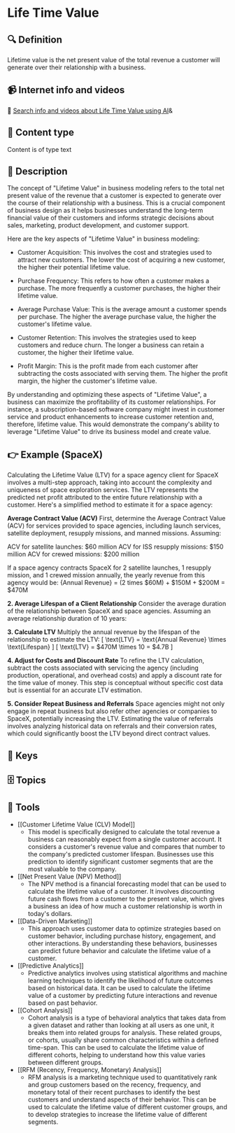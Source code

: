 
# Life Time Value


## 🔍 Definition
Lifetime value is the net present value of the total revenue a customer will generate over their relationship with a business.


## 📹 Internet info and videos
🤖 [Search info and videos about Life Time Value using AI](https://www.perplexity.ai/search?q=videos+about+Life+Time+Value:+Lifetime+value+is+the+net+present+value+of+the+total+revenue+a+customer+will+generate+over+their+relationship+with+a+business.
)&

## 📰 Content type 
Content is of type text

## 📖 Description
The concept of "Lifetime Value" in business modeling refers to the total net present value of the revenue that a customer is expected to generate over the course of their relationship with a business. This is a crucial component of business design as it helps businesses understand the long-term financial value of their customers and informs strategic decisions about sales, marketing, product development, and customer support.

Here are the key aspects of "Lifetime Value" in business modeling:

- Customer Acquisition: This involves the cost and strategies used to attract new customers. The lower the cost of acquiring a new customer, the higher their potential lifetime value.

- Purchase Frequency: This refers to how often a customer makes a purchase. The more frequently a customer purchases, the higher their lifetime value.

- Average Purchase Value: This is the average amount a customer spends per purchase. The higher the average purchase value, the higher the customer's lifetime value.

- Customer Retention: This involves the strategies used to keep customers and reduce churn. The longer a business can retain a customer, the higher their lifetime value.

- Profit Margin: This is the profit made from each customer after subtracting the costs associated with serving them. The higher the profit margin, the higher the customer's lifetime value.

By understanding and optimizing these aspects of "Lifetime Value", a business can maximize the profitability of its customer relationships. For instance, a subscription-based software company might invest in customer service and product enhancements to increase customer retention and, therefore, lifetime value. This would demonstrate the company's ability to leverage "Lifetime Value" to drive its business model and create value.

## 👉 Example (SpaceX)

Calculating the Lifetime Value (LTV) for a space agency client for SpaceX involves a multi-step approach, taking into account the complexity and uniqueness of space exploration services. The LTV represents the predicted net profit attributed to the entire future relationship with a customer. Here's a simplified method to estimate it for a space agency:

**Average Contract Value (ACV)**
First, determine the Average Contract Value (ACV) for services provided to space agencies, including launch services, satellite deployment, resupply missions, and manned missions. Assuming:

ACV for satellite launches: $60 million
ACV for ISS resupply missions: $150 million
ACV for crewed missions: $200 million

If a space agency contracts SpaceX for 2 satellite launches, 1 resupply mission, and 1 crewed mission annually, the yearly revenue from this agency would be:
{Annual Revenue} = (2 times $60M) + $150M + $200M = $470M

**2. Average Lifespan of a Client Relationship**
Consider the average duration of the relationship between SpaceX and space agencies. Assuming an average relationship duration of 10 years:

**3. Calculate LTV**
Multiply the annual revenue by the lifespan of the relationship to estimate the LTV:
\[ \text{LTV} = \text{Annual Revenue} \times \text{Lifespan} \]
\[ \text{LTV} = \$470M \times 10 = \$4.7B \]

**4. Adjust for Costs and Discount Rate**
To refine the LTV calculation, subtract the costs associated with servicing the agency (including production, operational, and overhead costs) and apply a discount rate for the time value of money. This step is conceptual without specific cost data but is essential for an accurate LTV estimation.

**5. Consider Repeat Business and Referrals**
Space agencies might not only engage in repeat business but also refer other agencies or companies to SpaceX, potentially increasing the LTV. Estimating the value of referrals involves analyzing historical data on referrals and their conversion rates, which could significantly boost the LTV beyond direct contract values.


## 🔑 Keys



## 🗄️ Topics


## 🧰 Tools
- [[Customer Lifetime Value (CLV) Model]]
  - This model is specifically designed to calculate the total revenue a business can reasonably expect from a single customer account. It considers a customer's revenue value and compares that number to the company's predicted customer lifespan. Businesses use this prediction to identify significant customer segments that are the most valuable to the company.
- [[Net Present Value (NPV) Method]]
  - The NPV method is a financial forecasting model that can be used to calculate the lifetime value of a customer. It involves discounting future cash flows from a customer to the present value, which gives a business an idea of how much a customer relationship is worth in today's dollars.
- [[Data-Driven Marketing]]
  - This approach uses customer data to optimize strategies based on customer behavior, including purchase history, engagement, and other interactions. By understanding these behaviors, businesses can predict future behavior and calculate the lifetime value of a customer.
- [[Predictive Analytics]]
  - Predictive analytics involves using statistical algorithms and machine learning techniques to identify the likelihood of future outcomes based on historical data. It can be used to calculate the lifetime value of a customer by predicting future interactions and revenue based on past behavior.
- [[Cohort Analysis]]
  - Cohort analysis is a type of behavioral analytics that takes data from a given dataset and rather than looking at all users as one unit, it breaks them into related groups for analysis. These related groups, or cohorts, usually share common characteristics within a defined time-span. This can be used to calculate the lifetime value of different cohorts, helping to understand how this value varies between different groups.
- [[RFM (Recency, Frequency, Monetary) Analysis]]
  - RFM analysis is a marketing technique used to quantitatively rank and group customers based on the recency, frequency, and monetary total of their recent purchases to identify the best customers and understand aspects of their behavior. This can be used to calculate the lifetime value of different customer groups, and to develop strategies to increase the lifetime value of different segments.

